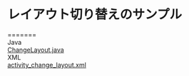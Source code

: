 # レイアウト切り替えのサンプル  
=======  
Java  
[ChangeLayout.java](src/net/xypenguin/changelayout/ChangeLayout.java)  
XML  
[activity_change_layout.xml](res/layout/activity_change_layout.xml)
